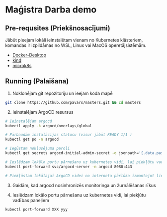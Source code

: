 # Maģistra Darba demo

## Pre-requsites (Priekšnosacījumi)

Jābūt pieejam lokāli ieinstalētam vienam no Kubernetes klāsteriem, komandas ir izpildāmas no WSL, Linux vai MacOS operetājsistēmām.

* [Docker-Desktop](https://docs.docker.com/desktop/kubernetes/)
* [kind](https://kind.sigs.k8s.io/docs/user/quick-start/#installation)
* [microk8s](https://microk8s.io/docs/getting-started)

## Running (Palaišana)

1. Noklonējam git repozitoriju un ieejam koda mapē
```bash
git clone https://github.com/pavars/masters.git && cd masters
```

2. Ieinstalējam ArgoCD resursus
```bash
# Ieinstalējam argocd
kubectl apply -k argocd/overlays/global

# Pārbaudām instalācijas statusu (visur jābūt READY 1/1 )
kubectl get po -n argocd

# Iegūstam noklusējuma paroli
kubectl get secrets argocd-initial-admin-secret -o jsonpath='{.data.password}' | base64 -d

# Ieslēdzam lokālo portu pārnešanu uz kubernetes vidi, lai piekļūtu vadības paneļiem un monitorētu statusu
kubectl port-forward svc/argocd-server -n argocd 8080:443

# Piekļūstam lokālajai ArgoCD videi no interneta pārlūka izmantojot lietotāju admin https://127.0.0.1:8080

```

3. Gaidām, kad argocd nosinhronizēs monitoringa un žurnālēšanas rīkus

4. Ieslēdzam lokālo portu pārnešanu uz kubernetes vidi, lai piekļūtu vadības paneļiem
```bash
kubectl port-forward XXX yyy
```